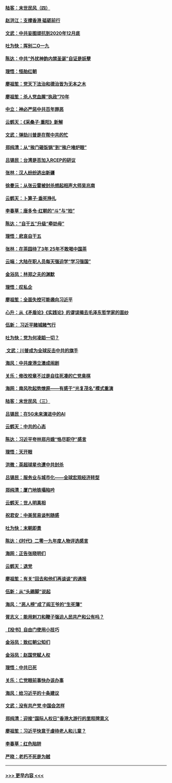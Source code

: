#### [陆客：末世民风（四）](../pages/nsc993/n11749203.md?t=12272201) 
#### [赵洪江：支撑香港 砥砺前行](../pages/nsc993/n11748482.md?t=12272201) 
#### [文武：中共妄图顽抗到2020年12月底](../pages/nsc993/n11748446.md?t=12272201) 
#### [吐为快：挥别二O一九](../pages/nsc993/n11748411.md?t=12272201) 
#### [陈达：中共“外扰神韵内禁圣诞”自证是妖孽](../pages/nsc993/n11748226.md?t=12272201) 
#### [理悟：怪胎红朝](../pages/nsc993/n11748206.md?t=12272201) 
#### [廖祖笙：党天下法治和德治皆为无本之木](../pages/nsc993/n11748135.md?t=12272201) 
#### [廖祖笙：杀人党血腥“执政”70年](../pages/nsc993/n11745144.md?t=12272201) 
#### [中立：神必严惩中共百年罪恶](../pages/nsc993/n11744970.md?t=12272201) 
#### [云鹤天：《采桑子‧重阳》新解](../pages/nsc993/n11744948.md?t=12272201) 
#### [文武：弹劾川普是在帮中共的忙](../pages/nsc993/n11744758.md?t=12272201) 
#### [郑纯清：从“挨门砸饭锅”到“挨户堵炉眼”](../pages/nsc993/n11744745.md?t=12272201) 
#### [吕锡民：台湾是否加入RCEP的研议](../pages/nsc993/n11744701.md?t=12272201) 
#### [张林：汉人纷纷逃出新疆](../pages/nsc993/n11743530.md?t=12272201) 
#### [徐曼沅：从张云雷被封杀想起相声大师吴兆南](../pages/nsc993/n11741816.md?t=12272201) 
#### [云鹤天：卜算子‧垂死挣扎](../pages/nsc993/n11739956.md?t=12272201) 
#### [李春草：唐多令‧红朝的“斗”与“拍”](../pages/nsc993/n11739830.md?t=12272201) 
#### [陈达：“自干五”升级“牵妨母”](../pages/nsc993/n11739724.md?t=12272201) 
#### [理悟：悲哀自干五](../pages/nsc993/n11739547.md?t=12272201) 
#### [张林：在茶园待了3年 25年不敢喝中国茶](../pages/nsc993/n11739240.md?t=12272201) 
#### [云端：大陆在职人员每天强迫学“学习强国”](../pages/nsc993/n11738735.md?t=12272201) 
#### [金浴凤：林郑之夫的渊默](../pages/nsc993/n11737735.md?t=12272201) 
#### [理悟：叹私企](../pages/nsc993/n11737715.md?t=12272201) 
#### [廖祖笙：全面失控可能袭向习近平](../pages/nsc993/n11737704.md?t=12272201) 
#### [心升：从《矛盾论》《实践论》的谬误揭去毛泽东哲学家的面纱](../pages/nsc993/n11736962.md?t=12272201) 
#### [伍新： 习近平赌城赌气行](../pages/nsc993/n11736929.md?t=12272201) 
#### [吐为快：党为何凌蹈一切？](../pages/nsc993/n11736915.md?t=12272201) 
#### [ 文武：川普成为全球反击中共的旗手](../pages/nsc993/n11736882.md?t=12272201) 
#### [海风：中共废港立澳成闹剧](../pages/nsc993/n11735857.md?t=12272201) 
#### [关乐：修改校章不过是自往死凑的亡党臭棋](../pages/nsc993/n11735097.md?t=12272201) 
#### [海网：南风吹起势燎原——有感于“光复茂名”模式重演](../pages/nsc993/n11732308.md?t=12272201) 
#### [陆客：末世民风（三）](../pages/nsc993/n11732211.md?t=12272201) 
#### [吕锡民：在5G未来演进中的AI](../pages/nsc993/n11730010.md?t=12272201) 
#### [云鹤天：中共的心态](../pages/nsc993/n11729906.md?t=12272201) 
#### [陈达：习近平夸林郑月娥“恪尽职守”感言](../pages/nsc993/n11729881.md?t=12272201) 
#### [理悟：天开眼](../pages/nsc993/n11729699.md?t=12272201) 
#### [洪微：英超球星也遭中共封杀](../pages/nsc993/n11727243.md?t=12272201) 
#### [吕锡民：服务业与城市化——全球宏观经济转型](../pages/nsc993/n11725845.md?t=12272201) 
#### [郑纯清：厦门地铁塌陷吟](../pages/nsc993/n11725813.md?t=12272201) 
#### [云鹤天：世人明真相](../pages/nsc993/n11725621.md?t=12272201) 
#### [祝君安：中美贸易谈判随感](../pages/nsc993/n11725609.md?t=12272201) 
#### [吐为快：末朝即景](../pages/nsc993/n11723365.md?t=12272201) 
#### [陈达：《时代》二零一九年度人物评选感言](../pages/nsc993/n11723337.md?t=12272201) 
#### [海网：正告张晓明们](../pages/nsc993/n11723228.md?t=12272201) 
#### [云鹤天：退党](../pages/nsc993/n11723056.md?t=12272201) 
#### [廖祖笙：有关“回去和他们再谈谈”的通报](../pages/nsc993/n11722442.md?t=12272201) 
#### [伍新：从“头踢脚”说起](../pages/nsc993/n11722429.md?t=12272201) 
#### [海风：“恶人榜”成了阎王爷的“生死簿”](../pages/nsc993/n11722272.md?t=12272201) 
#### [胥志义：能用剌刀和鞭子强迫人民共产和公有吗？](../pages/nsc993/n11720569.md?t=12272201) 
#### [【投书】自由门使用小技巧](../pages/nsc993/n11720180.md?t=12272201) 
#### [金浴凤：致红朝公知们](../pages/nsc993/n11720563.md?t=12272201) 
#### [金浴凤：赵国党赋人权](../pages/nsc993/n11720533.md?t=12272201) 
#### [理悟：中共已死](../pages/nsc993/n11720233.md?t=12272201) 
#### [关乐：亡党眼前事快办该办事](../pages/nsc993/n11719160.md?t=12272201) 
#### [海风：给习近平的十条建议](../pages/nsc993/n11717616.md?t=12272201) 
#### [文武：没有共产党 中国会怎样](../pages/nsc993/n11717584.md?t=12272201) 
#### [郑纯清：迎接“国际人权日”香港大游行的里程牌意义](../pages/nsc993/n11717417.md?t=12272201) 
#### [廖祖笙：习近平快意于虐待老人和儿童？](../pages/nsc993/n11715313.md?t=12272201) 
#### [李春草：红色陷阱](../pages/nsc993/n11715029.md?t=12272201) 
#### [严晓：老朽不死是为贼](../pages/nsc993/n11712910.md?t=12272201) 

----
#### [ >>> 更早内容 <<< ](../indexes/nsc993-earlier.md)
